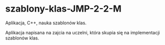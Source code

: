 # szablony-klas-JMP-2-2-M
Aplikacja, C++, nauka szablonów klas.


Aplikacja napisana na zajcia na uczelni, która skupia się na implementacji szablonów klas.
